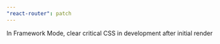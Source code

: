 ```yaml
---
"react-router": patch
---
```


In Framework Mode, clear critical CSS in development after initial render
